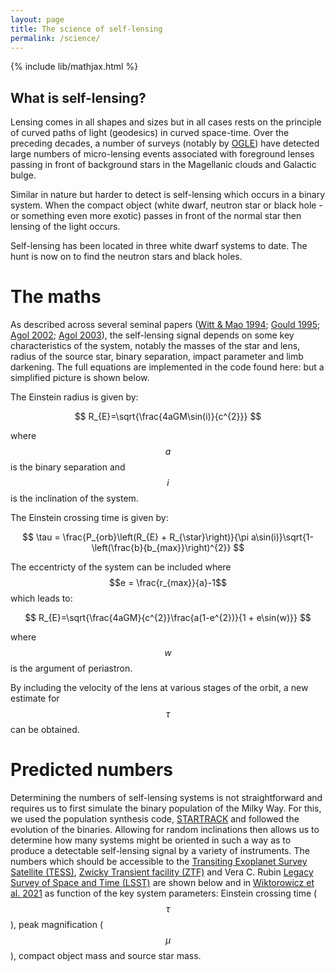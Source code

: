 ```yaml
---
layout: page
title: The science of self-lensing
permalink: /science/
---
```


{% include lib/mathjax.html %}

## What is self-lensing?

Lensing comes in all shapes and sizes but in all cases rests on the principle of curved paths of light (geodesics) in curved space-time. Over the preceding decades, a number of surveys (notably by [OGLE](https://ogle.astrouw.edu.pl/)) have detected large numbers of micro-lensing events associated with foreground lenses passing in front of background stars in the Magellanic clouds and Galactic bulge. 

Similar in nature but harder to detect is self-lensing which occurs in a binary system. When the compact object (white dwarf, neutron star or black hole - or something even more exotic) passes in front of the normal star then lensing of the light occurs. 

Self-lensing has been located in three white dwarf systems to date. The hunt is now on to find the neutron stars and black holes.

# The maths

As described across several seminal papers ([Witt & Mao 1994](https://ui.adsabs.harvard.edu/abs/1994ApJ...430..505W/abstract); [Gould 1995](https://ui.adsabs.harvard.edu/abs/1995ApJ...446..541G/abstract); [Agol 2002](https://ui.adsabs.harvard.edu/abs/2002ApJ...579..430A/abstract); [Agol 2003](https://ui.adsabs.harvard.edu/abs/2003ApJ...594..449A/abstract)), the self-lensing signal depends on some key characteristics of the system, notably the masses of the star and lens, radius of the source star, binary separation, impact parameter and limb darkening. The full equations are implemented in the code found here: <ADDURL for the current code> but a simplified picture is shown below.

The Einstein radius is given by:

$$
R_{E}=\sqrt{\frac{4aGM\sin(i)}{c^{2}}}
$$
  
where $$a$$ is the binary separation and $$i$$ is the inclination of the system.

The Einstein crossing time is given by: 
  
$$
\tau = \frac{P_{orb}\left(R_{E} + R_{\star}\right)}{\pi a\sin(i)}\sqrt{1-\left(\frac{b}{b_{max}}\right)^{2}}
$$
  
The eccentricty of the system can be included where $$e = \frac{r_{max}}{a}-1$$ which leads to:
  
$$
R_{E}=\sqrt{\frac{4aGM}{c^{2}}\frac{a(1-e^{2})}{1 + e\sin(w)}}
$$

where $$w$$ is the argument of periastron.  
  
By including the velocity of the lens at various stages of the orbit, a new estimate for $$\tau$$ can be obtained.
  
  
  
# Predicted  numbers
  
Determining the numbers of self-lensing systems is not straightforward and requires us to first simulate the binary population of the Milky Way. For this, we used the population synthesis code, [STARTRACK](https://ui.adsabs.harvard.edu/abs/2008ApJS..174..223B/abstract) and followed the evolution of the binaries. Allowing for random inclinations then allows us to determine how many systems might be oriented in such a way as to produce a detectable self-lensing signal by a variety of instruments. The numbers which should be accessible to the [Transiting Exoplanet Survey Satellite (TESS)](https://tess.mit.edu/), [Zwicky Transient facility (ZTF)](https://www.ztf.caltech.edu/) and Vera C. Rubin [Legacy Survey of Space and Time (LSST)](https://www.lsst.org/) are shown below and in [Wiktorowicz et al. 2021](https://ui.adsabs.harvard.edu/abs/2021MNRAS.507..374W/abstract) as function of the key system parameters: Einstein crossing time ($$\tau$$), peak magnification ($$\mu$$), compact object mass and source star mass. 

